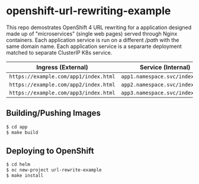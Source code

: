 # openshift-url-rewriting-example

This repo demostrates OpenShift 4 URL rewriting for a application designed made
up of "microservices" (single web pages) served through Nginx containers. Each
application service is run on a different */path* with the same domain name.
Each application service is a separarte deployment matched to separate
ClusterIP K8s service.

| Ingress (External)                    | Service (Internal)              |
| ------------------------------------- | ------------------------------- |
| `https://example.com/app1/index.html` | `app1.namespace.svc/index.html` |
| `https://example.com/app2/index.html` | `app2.namespace.svc/index.html` |
| `https://example.com/app3/index.html` | `app3.namespace.svc/index.html` |

## Building/Pushing Images

```bash
$ cd app
$ make build
```

## Deploying to OpenShift

```bash
$ cd helm
$ oc new-project url-rewrite-example
$ make install
```
